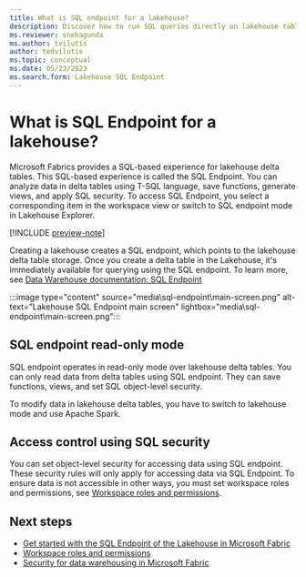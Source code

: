 ```yaml
---
title: What is SQL endpoint for a lakehouse?
description: Discover how to run SQL queries directly on lakehouse tables.
ms.reviewer: snehagunda
ms.author: tvilutis
author: tedvilutis
ms.topic: conceptual
ms.date: 05/23/2023
ms.search.form: Lakehouse SQL Endpoint
---
```


# What is SQL Endpoint for a lakehouse?

Microsoft Fabrics provides a SQL-based experience for lakehouse delta tables. This SQL-based experience is called the SQL Endpoint. You can analyze data in delta tables using T-SQL language, save functions, generate views, and apply SQL security. To access SQL Endpoint, you select a corresponding item in the workspace view or switch to SQL endpoint mode in Lakehouse Explorer.

[!INCLUDE [preview-note](../includes/preview-note.md)]

Creating a lakehouse creates a SQL endpoint, which points to the lakehouse delta table storage. Once you create a delta table in the Lakehouse, it's immediately available for querying using the SQL endpoint. To learn more, see [Data Warehouse documentation: SQL Endpoint](../data-warehouse/data-warehousing.md#sql-endpoint-of-the-lakehouse)

:::image type="content" source="media\sql-endpoint\main-screen.png" alt-text="Lakehouse SQL Endpoint main screen" lightbox="media\sql-endpoint\main-screen.png":::

## SQL endpoint read-only mode

SQL endpoint operates in read-only mode over lakehouse delta tables. You can only read data from delta tables using SQL endpoint. They can save functions, views, and set SQL object-level security.

To modify data in lakehouse delta tables, you have to switch to lakehouse mode and use Apache Spark.

## Access control using SQL security

You can set object-level security for accessing data using SQL endpoint. These security rules will only apply for accessing data via SQL Endpoint. To ensure data is not accessible in other ways, you must set workspace roles and permissions, see [Workspace roles and permissions](workspace-roles-lakehouse.md).

## Next steps

- [Get started with the SQL Endpoint of the Lakehouse in Microsoft Fabric](../data-warehouse/data-warehousing.md#sql-endpoint-of-the-lakehouse)
- [Workspace roles and permissions](workspace-roles-lakehouse.md)
- [Security for data warehousing in Microsoft Fabric](../data-warehouse/security.md)